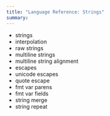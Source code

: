```yaml
---
title: "Language Reference: Strings"
summary:
---
```


- strings
- interpolation
- raw strings
- multiline strings
- multiline string alignment
- escapes
- unicode escapes
- quote escape
- fmt var parens
- fmt var fields
- string merge
- string repeat
